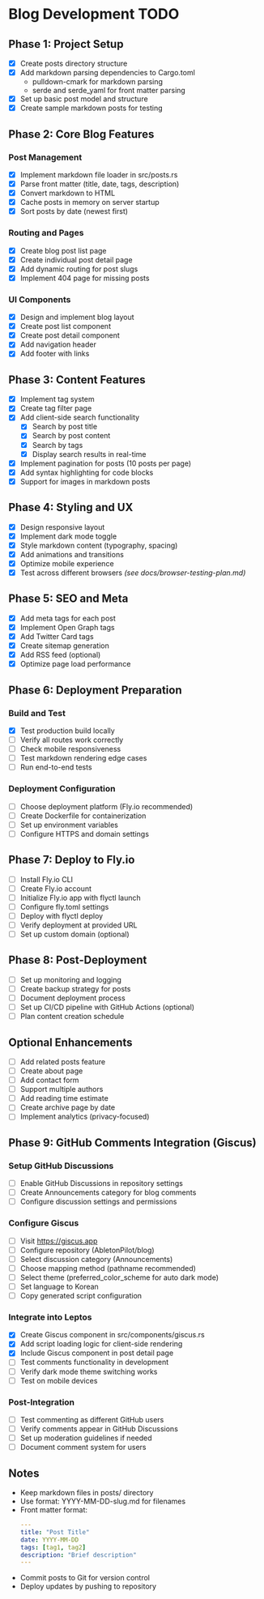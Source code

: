 # Blog Development TODO

## Phase 1: Project Setup

- [x] Create posts directory structure
- [x] Add markdown parsing dependencies to Cargo.toml
  - pulldown-cmark for markdown parsing
  - serde and serde_yaml for front matter parsing
- [x] Set up basic post model and structure
- [x] Create sample markdown posts for testing

## Phase 2: Core Blog Features

### Post Management
- [x] Implement markdown file loader in src/posts.rs
- [x] Parse front matter (title, date, tags, description)
- [x] Convert markdown to HTML
- [x] Cache posts in memory on server startup
- [x] Sort posts by date (newest first)

### Routing and Pages
- [x] Create blog post list page
- [x] Create individual post detail page
- [x] Add dynamic routing for post slugs
- [x] Implement 404 page for missing posts

### UI Components
- [x] Design and implement blog layout
- [x] Create post list component
- [x] Create post detail component
- [x] Add navigation header
- [x] Add footer with links

## Phase 3: Content Features

- [x] Implement tag system
- [x] Create tag filter page
- [x] Add client-side search functionality
  - [x] Search by post title
  - [x] Search by post content
  - [x] Search by tags
  - [x] Display search results in real-time
- [x] Implement pagination for posts (10 posts per page)
- [x] Add syntax highlighting for code blocks
- [x] Support for images in markdown posts

## Phase 4: Styling and UX

- [x] Design responsive layout
- [x] Implement dark mode toggle
- [x] Style markdown content (typography, spacing)
- [x] Add animations and transitions
- [x] Optimize mobile experience
- [x] Test across different browsers *(see docs/browser-testing-plan.md)*

## Phase 5: SEO and Meta

- [x] Add meta tags for each post
- [x] Implement Open Graph tags
- [x] Add Twitter Card tags
- [x] Create sitemap generation
- [x] Add RSS feed (optional)
- [x] Optimize page load performance

## Phase 6: Deployment Preparation

### Build and Test
- [x] Test production build locally
- [ ] Verify all routes work correctly
- [ ] Check mobile responsiveness
- [ ] Test markdown rendering edge cases
- [ ] Run end-to-end tests

### Deployment Configuration
- [ ] Choose deployment platform (Fly.io recommended)
- [ ] Create Dockerfile for containerization
- [ ] Set up environment variables
- [ ] Configure HTTPS and domain settings

## Phase 7: Deploy to Fly.io

- [ ] Install Fly.io CLI
- [ ] Create Fly.io account
- [ ] Initialize Fly.io app with flyctl launch
- [ ] Configure fly.toml settings
- [ ] Deploy with flyctl deploy
- [ ] Verify deployment at provided URL
- [ ] Set up custom domain (optional)

## Phase 8: Post-Deployment

- [ ] Set up monitoring and logging
- [ ] Create backup strategy for posts
- [ ] Document deployment process
- [ ] Set up CI/CD pipeline with GitHub Actions (optional)
- [ ] Plan content creation schedule

## Optional Enhancements

- [ ] Add related posts feature
- [ ] Create about page
- [ ] Add contact form
- [ ] Support multiple authors
- [ ] Add reading time estimate
- [ ] Create archive page by date
- [ ] Implement analytics (privacy-focused)

## Phase 9: GitHub Comments Integration (Giscus)

### Setup GitHub Discussions
- [ ] Enable GitHub Discussions in repository settings
- [ ] Create Announcements category for blog comments
- [ ] Configure discussion settings and permissions

### Configure Giscus
- [ ] Visit https://giscus.app
- [ ] Configure repository (AbletonPilot/blog)
- [ ] Select discussion category (Announcements)
- [ ] Choose mapping method (pathname recommended)
- [ ] Select theme (preferred_color_scheme for auto dark mode)
- [ ] Set language to Korean
- [ ] Copy generated script configuration

### Integrate into Leptos
- [x] Create Giscus component in src/components/giscus.rs
- [x] Add script loading logic for client-side rendering
- [x] Include Giscus component in post detail page
- [ ] Test comments functionality in development
- [ ] Verify dark mode theme switching works
- [ ] Test on mobile devices

### Post-Integration
- [ ] Test commenting as different GitHub users
- [ ] Verify comments appear in GitHub Discussions
- [ ] Set up moderation guidelines if needed
- [ ] Document comment system for users

## Notes

- Keep markdown files in posts/ directory
- Use format: YYYY-MM-DD-slug.md for filenames
- Front matter format:
  ```yaml
  ---
  title: "Post Title"
  date: YYYY-MM-DD
  tags: [tag1, tag2]
  description: "Brief description"
  ---
  ```
- Commit posts to Git for version control
- Deploy updates by pushing to repository
